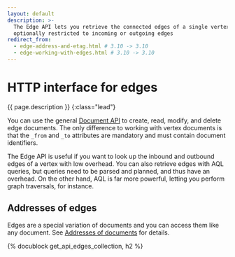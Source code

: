 ```yaml
---
layout: default
description: >-
  The Edge API lets you retrieve the connected edges of a single vertex,
  optionally restricted to incoming or outgoing edges
redirect_from:
  - edge-address-and-etag.html # 3.10 -> 3.10
  - edge-working-with-edges.html # 3.10 -> 3.10
---
```

# HTTP interface for edges

{{ page.description }}
{:class="lead"}

You can use the general [Document API](document.html) to create,
read, modify, and delete edge documents. The only difference to working with
vertex documents is that the `_from` and `_to` attributes are mandatory and
must contain document identifiers.

The Edge API is useful if you want to look up the inbound and outbound edges of
a vertex with low overhead. You can also retrieve edges with AQL queries, but
queries need to be parsed and planned, and thus have an overhead. On the other
hand, AQL is far more powerful, letting you perform graph traversals, for
instance.

## Addresses of edges

Edges are a special variation of documents and you can access them like any
document. See [Addresses of documents](document.html#addresses-of-documents)
for details.

{% docublock get_api_edges_collection, h2 %}
